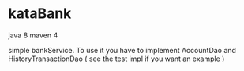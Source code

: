 # kataBank

java 8
maven 4

simple bankService.
To use it you have to implement AccountDao and HistoryTransactionDao ( see the test impl if you want an example )
